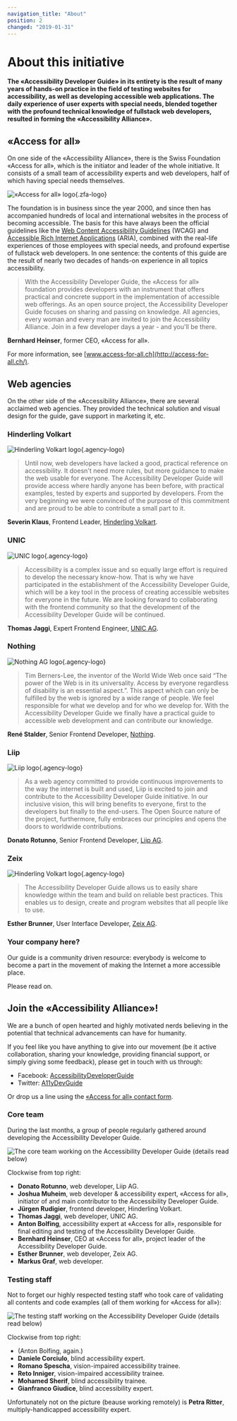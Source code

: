 ```yaml
---
navigation_title: "About"
position: 2
changed: "2019-01-31"
---
```


# About this initiative

**The «Accessibility Developer Guide» in its entirety is the result of many years of hands-on practice in the field of testing websites for accessibility, as well as developing accessible web applications. The daily experience of user experts with special needs, blended together with the profound technical knowledge of fullstack web developers, resulted in forming the «Accessibility Alliance».**

## «Access for all»

On one side of the «Accessibility Alliance», there is the Swiss Foundation «Access for all», which is the initiator and leader of the whole initiative. It consists of a small team of accessibility experts and web developers, half of which having special needs themselves.

![«Access for all» logo](_media/zfa.png){.zfa-logo}

The foundation is in business since the year 2000, and since then has accompanied hundreds of local and international websites in the process of becoming accessible. The basis for this have always been the official guidelines like the [Web Content Accessibility Guidelines](https://www.w3.org/WAI/standards-guidelines/wcag/) (WCAG) and [Accessible Rich Internet Applications](https://www.w3.org/TR/html-aria/) (ARIA), combined with the real-life experiences of those employees with special needs, and profound expertise of fullstack web developers. In one sentence: the contents of this guide are the result of nearly two decades of hands-on experience in all topics accessibility.

> With the Accessibility Developer Guide, the «Access for all» foundation provides developers with an instrument that offers practical and concrete support in the implementation of accessible web offerings. As an open source project, the Accessibility Developer Guide focuses on sharing and passing on knowledge. All agencies, every woman and every man are invited to join the Accessibility Alliance. Join in a few developer days a year - and you'll be there.

**Bernhard Heinser**, former CEO, «Access for all».

For more information, see [www.access-for-all.ch](http://access-for-all.ch/).

## Web agencies

On the other side of the «Accessibility Alliance», there are several acclaimed web agencies. They provided the technical solution and visual design for the guide, gave support in marketing it, etc.

### Hinderling Volkart

![Hinderling Volkart logo](_media/hv.png){.agency-logo}

> Until now, web developers have lacked a good, practical reference on accessibility. It doesn't need more rules, but more guidance to make the web usable for everyone. The Accessibility Developer Guide will provide access where hardly anyone has been before, with practical examples, tested by experts and supported by developers. From the very beginning we were convinced of the purpose of this commitment and are proud to be able to contribute a small part to it.

**Severin Klaus**, Frontend Leader, [Hinderling Volkart](https://www.hinderlingvolkart.com/).

### UNIC

![UNIC logo](_media/unic.png){.agency-logo}

> Accessibility is a complex issue and so equally large effort is required to develop the necessary know-how. That is why we have participated in the establishment of the Accessibility Developer Guide, which will be a key tool in the process of creating accessible websites for everyone in the future. We are looking forward to collaborating with the frontend community so that the development of the Accessibility Developer Guide will be continued.

**Thomas Jaggi**, Expert Frontend Engineer, [UNIC AG](https://www.unic.com/).

### Nothing

![Nothing AG logo](_media/nothing.png){.agency-logo}

> Tim Berners-Lee, the inventor of the World Wide Web once said “The power of the Web is in its universality. Access by everyone regardless of disability is an essential aspect.”. This aspect which can only be fulfilled by the web is ignored by a wide range of people. We feel responsible for what we develop and for who we develop for. With the Accessibility Developer Guide we finally have a practical guide to accessible web development and can contribute our knowledge.

**René Stalder**, Senior Frontend Developer, [Nothing](https://www.nothing.ch/).

### Liip

![Liip logo](_media/liip.png){.agency-logo}

> As a web agency committed to provide continuous improvements to the way the internet is built and used, Liip is excited to join and contribute to the Accessibility Developer Guide initiative. In our inclusive vision, this will bring benefits to everyone, first to the developers but finally to the end-users. The Open Source nature of the project, furthermore, fully embraces our principles and opens the doors to worldwide contributions.

**Donato Rotunno**, Senior Frontend Developer, [Liip AG](https://www.liip.ch/en).

### Zeix

![Hinderling Volkart logo](_media/zeix.png){.agency-logo}

> The Accessibility Developer Guide allows us to easily share knowledge within the team and build on reliable best practices. This enables us to design, create and program websites that all people like to use.

**Esther Brunner**, User Interface Developer, [Zeix AG](https://zeix.com/).

### Your company here?

Our guide is a community driven resource: everybody is welcome to become a part in the movement of making the Internet a more accessible place.

Please read on.

## Join the «Accessibility Alliance»!

We are a bunch of open hearted and highly motivated nerds believing in the potential that technical advancements can have for humanity.

If you feel like you have anything to give into our movement (be it active collaboration, sharing your knowledge, providing financial support, or simply giving some feedback), please get in touch with us through:

- Facebook: [AccessibilityDeveloperGuide](https://www.facebook.com/AccessibilityDeveloperGuide)
- Twitter: [A11yDevGuide](https://twitter.com/A11yDevGuide)

Or drop us a line using the [«Access for all» contact form](http://access-for-all.ch/en/contact.html).

### Core team

During the last months, a group of people regularly gathered around developing the Accessibility Developer Guide.

![The core team working on the Accessibility Developer Guide (details read below)](_media/core-team.jpg)

Clockwise from top right:

- **Donato Rotunno**, web developer, Liip AG.
- **Joshua Muheim**, web developer & accessibility expert, «Access for all», initiator of and main contributor to the Accessibility Developer Guide.
- **Jürgen Rudigier**, frontend developer, Hinderling Volkart.
- **Thomas Jaggi**, web developer, UNIC AG.
- **Anton Bolfing**, accessibility expert at «Access for all», responsible for final editing and testing of the Accessibility Developer Guide.
- **Bernhard Heinser**, CEO at «Access for all», project leader of the Accessibility Developer Guide.
- **Esther Brunner**, web developer, Zeix AG.
- **Markus Graf**, web developer.

### Testing staff

Not to forget our highly respected testing staff who took care of validating all contents and code examples (all of them working for «Access for all»):

![The testing staff working on the Accessibility Developer Guide (details read below)](_media/testing-team.jpg)

Clockwise from top right:

- (Anton Bolfing, again.)
- **Daniele Corciulo**, blind accessibility expert.
- **Romano Spescha**, vision-impaired accessibility trainee.
- **Reto Inniger**, vision-impaired accessibility trainee.
- **Mohamed Sherif**, blind accessibility trainee.
- **Gianfranco Giudice**, blind accessibility expert.

Unfortunately not on the picture (beause working remotely) is **Petra Ritter**, multiply-handicapped accessibility expert.


